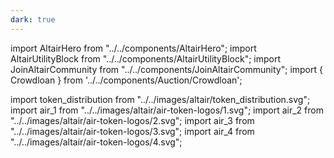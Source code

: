 ```yaml
---
dark: true
---
```


import AltairHero from "../../components/AltairHero";
import AltairUtilityBlock from "../../components/AltairUtilityBlock";
import JoinAltairCommunity from "../../components/JoinAltairCommunity";
import { Crowdloan } from '../../components/Auction/Crowdloan';

import token_distribution from "../../images/altair/token_distribution.svg";
import air_1 from "../../images/altair/air-token-logos/1.svg";
import air_2 from "../../images/altair/air-token-logos/2.svg";
import air_3 from "../../images/altair/air-token-logos/3.svg";
import air_4 from "../../images/altair/air-token-logos/4.svg";

<Crowdloan location={props.location}/>
